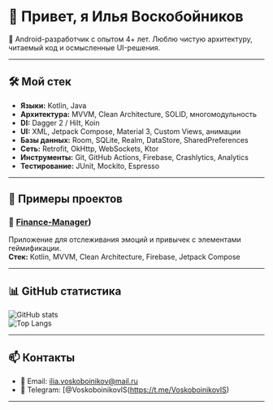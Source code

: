 # 👋 Привет, я Илья Воскобойников 

🎯 Android-разработчик с опытом 4+ лет. Люблю чистую архитектуру, читаемый код и осмысленные UI-решения.  

---

## 🛠️ Мой стек
- **Языки:** Kotlin, Java  
- **Архитектура:** MVVM, Clean Architecture, SOLID, многомодульность  
- **DI:** Dagger 2 / Hilt, Koin  
- **UI:** XML, Jetpack Compose, Material 3, Custom Views, анимации  
- **Базы данных:** Room, SQLite, Realm, DataStore, SharedPreferences  
- **Сеть:** Retrofit, OkHttp, WebSockets, Ktor  
- **Инструменты:** Git, GitHub Actions, Firebase, Crashlytics, Analytics  
- **Тестирование:** JUnit, Mockito, Espresso  

---

## 📱 Примеры проектов
### 🔹 [Finance-Manager](https://github.com/IliaVoskoboinikov/Finance-Manager))  
Приложение для отслеживания эмоций и привычек с элементами геймификации.  
**Стек:** Kotlin, MVVM, Clean Architecture, Firebase, Jetpack Compose  

---

## 📊 GitHub статистика  
![GitHub stats](https://github-readme-stats.vercel.app/api?username=ВАШ_НИК&show_icons=true&theme=radical)  
![Top Langs](https://github-readme-stats.vercel.app/api/top-langs/?username=ВАШ_НИК&layout=compact&theme=radical)  

---

## 📫 Контакты
- 📧 Email: ilia.voskoboinikov@mail.ru  
- 📱 Telegram: [@VoskoboinikovIS(https://t.me/VoskoboinikovIS)  

---
 
